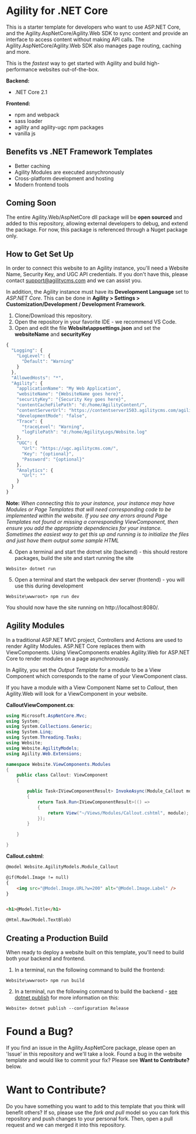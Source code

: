 # Agility for .NET Core
This is a starter template for developers who want to use ASP.NET Core, and the Agility.AspNetCore/Agility.Web SDK to sync content and provide an interface to access content without making API calls. The Agility.AspNetCore/Agility.Web SDK also manages page routing, caching and more.

This is the *fastest* way to get started with Agility and build high-performance websites out-of-the-box. 

**Backend:**
- .NET Core 2.1

**Frontend:**
- npm and webpack
- sass loader
- agility and agility-ugc npm packages
- vanilla js

## Benefits vs .NET Framework Templates
- Better caching
- Agility Modules are executed asnychronously
- Cross-platform development and hosting
- Modern frontend tools

## Coming Soon
The entire Agility.Web/AspNetCore dll package will be **open sourced** and added to this repository, allowing external developers to debug, and extend the package. For now, this package is referenced through a Nuget package only.

## How to Get Set Up
In order to connect this website to an Agility instance, you'll need a Website Name, Security Key, and UGC API credentials. If you don't have this, please contact support@agilitycms.com and we can assist you. 

In addition, the Agility instance must have its **Development Language** set to *ASP.NET Core*. This can be done in **Agility > Settings > Customization/Development / Development Framework**.


1. Clone/Download this repository.
2. Open the repository in your favorite IDE - we recommend VS Code.
3. Open and edit the file **Website\appsettings.json** and set the **websiteName** and **securityKey** 
``` javascript
{
  "Logging": {
    "LogLevel": {
      "Default": "Warning"
    }
  },
  "AllowedHosts": "*",
  "Agility": {
    "applicationName": "My Web Application",
    "websiteName": "{WebsiteName goes here}", 
    "securityKey": "{Security Key goes here}",
    "contentCacheFilePath": "d:/home/AgilityContent/",
    "contentServerUrl": "https://contentserver1503.agilitycms.com/agilitycontentserver.svc",
    "developmentMode": "false",
    "Trace": {
      "traceLevel": "Warning",
      "logFilePath": "d:/home/AgilityLogs/Website.log"
    },
    "UGC": {
      "Url": "https://ugc.agilitycms.com/",
      "Key": "{optional}",
      "Password": "{optional}"
    },
    "Analytics": {
      "Url": ""
    }
  }
}
```
**Note:** *When connecting this to your instance, your instance may have Modules or Page Templates that will need corresponding code to be implemented within the website. If you see any errors around Page Templates not found or missing a corresponding ViewComponent, then ensure you add the appropriate dependencies for your instance. Sometimes the easiest way to get this up and running is to initialize the files and just have them output some sample HTML*

4. Open a terminal and start the dotnet site (backend) - this should restore packages, build the site and start running the site
```
Website> dotnet run
```
5. Open a terminal and start the webpack dev server (frontend) - you will use this during development
```
Website\wwwroot> npm run dev
```
You should now have the site running on http://localhost:8080/.

## Agility Modules 
In a traditional ASP.NET MVC project, Controllers and Actions are used to render Agility Modules. ASP.NET Core replaces them with ViewComponents. Using ViewComponents enables Agility.Web for ASP.NET Core to render modules on a page asynchronously.


In Agility, you set the *Output Template* for a module to be a View Component which corresponds to the name of your ViewComponent class.

If you have a module with a View Component Name set to *Callout*, then Agility.Web will look for a ViewComponent in your website.

**CalloutViewComponent.cs**:
``` csharp
using Microsoft.AspNetCore.Mvc;
using System;
using System.Collections.Generic;
using System.Linq;
using System.Threading.Tasks;
using Website;
using Website.AgilityModels;
using Agility.Web.Extensions;

namespace Website.ViewComponents.Modules
{
    public class Callout: ViewComponent
    {

        public Task<IViewComponentResult> InvokeAsync(Module_Callout module) 
        {
            return Task.Run<IViewComponentResult>(() =>
            {
                return View("~/Views/Modules/Callout.cshtml", module);
            });
        }

    }

}
```

**Callout.cshtml**:
``` html
@model Website.AgilityModels.Module_Callout

@if(Model.Image != null)
{
    <img src="@Model.Image.URL?w=200" alt="@Model.Image.Label" />
}


<h1>@Model.Title</h1>

@Html.Raw(Model.TextBlob)
```

## Creating a Production Build
When ready to deploy a website built on this template, you'll need to build both your backend and frontend.

1. In a terminal, run the following command to build the frontend:
```
Website\wwwroot> npm run build
```

2. In a terminal, run the following command to build the backend - [see dotnet publish](https://docs.microsoft.com/en-us/dotnet/core/tools/dotnet-publish?tabs=netcore21) for more information on this:
```
Website> dotnet publish --configuration Release
```

# Found a Bug?
If you find an issue in the Agility.AspNetCore package, please open an 'Issue' in this repository and we'll take a look. Found a bug in the website template and would like to commit your fix? Please see **Want to Contribute?** below.

# Want to Contribute?
Do you have something you want to add to this template that you think will benefit others? If so, please use the *fork and pull* model so you can fork this repository and push changes to your personal fork. Then, open a pull request and we can merged it into this repository.
